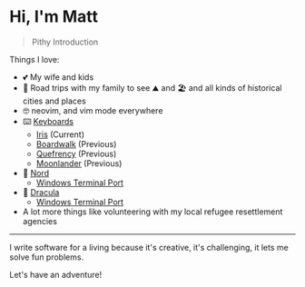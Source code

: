 # Hi, I'm Matt

> Pithy Introduction

Things I love:
- 💕 My wife and kids
- 🚙 Road trips with my family to see ⛰️ and 🏖️ and all kinds of historical cities and places
- 🤓 neovim, and vim mode everywhere
- ⌨️ [Keyboards](https://github.com/thismat/qmk_firmware)
  - [Iris](https://github.com/thismat/qmk_firmware/tree/master/keyboards/keebio/iris/keymaps/thismat) (Current)
  - [Boardwalk](https://mkultra.click/boardwalk-pcb) (Previous)
  - [Quefrency](https://keeb.io/collections/quefrency-split-staggered-65-keyboard) (Previous)
  - [Moonlander](https://www.zsa.io/moonlander/) (Previous)
- 🧊 [Nord](https://www.nordtheme.com/)
  - [Windows Terminal Port](https://github.com/thismat/nord-windows-terminal)
- 🧛 [Dracula](https://draculatheme.com/)
  - [Windows Terminal Port](https://github.com/dracula/windows-terminal)
- A lot more things like volunteering with my local refugee resettlement agencies

---

I write software for a living because it's creative, it's challenging, it lets me solve fun problems.

Let's have an adventure!
